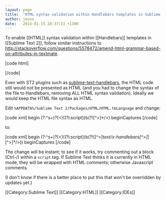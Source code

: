 ```yaml
---
layout: page
title:  "HTML syntax validation within Handlebars templates in Sublime Text 2"
author: jevon
date:   2014-01-15 18:37:23 +1300
---
```


To enable [[HTML]] syntax validation within [[Handlebars]] templates in [[Sublime Text 2]], follow similar instructions to http://stackoverflow.com/questions/5578472/amend-html-grammar-based-on-attributes-in-textmate.

[code html]
<body>  
	<script type="text/x-handlebars" data-template-name="todos">
		<section id="todoapp">
		<!-- ... -->
		</section>
	</script>
</body>
[/code]

Even with ST2 plugins such as <a href="https://github.com/nrw/sublime-text-handlebars">sublime-text-handlebars</a>, the HTML code still would not be presented as HTML (and you had to change the syntax of the file to Handlebars, removing ALL HTML syntax validation). Ideally we would keep the HTML file syntax as HTML.

Edit `%APPDATA%/Sublime Text 2/Packages/HTML/HTML.tmLanguage` and change:

[code xml]
		<dict>
			<key>begin</key>
			<string>(?:^s+)?(&lt;)((?i:script))b(?![^&gt;]*/&gt;)</string>
			<key>beginCaptures</key>
[/code]

to:

[code xml]
		<dict>
			<key>begin</key>
			<string>(?:^s+)?(&lt;)((?i:script))b(?!([^>]*text/x-handlebars[^&gt;]*|[^&gt;]*/>))</string>
			<key>beginCaptures</key>
[/code]

The change will be instant; to see if it works, try commenting out a block (Ctrl-/) within a `script` tag. If Sublime Text thinks it is currently in HTML mode, they will be wrapped with HTML comments; otherwise Javascript comments.

(I don't know if there is a better place to put this that won't be overridden by updates yet.)

[[Category:Sublime Text]]
[[Category:HTML]]
[[Category:IDEs]]
